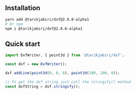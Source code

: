 ## Installation

```bash
yarn add @tarikjabiri/dxf@2.0.0-alpha1
# Or npm
npm i @tarikjabiri/dxf@2.0.0-alpha1
```

## Quick start

```javascript
import DxfWriter, { point3d } from '@tarikjabiri/dxf';

const dxf = new DxfWriter();

dxf.addLine(point3d(0, 0, 0), point3d(100, 100, 0));

// To get the dxf string just call the stringify() method
const dxfString = dxf.stringify();
```
